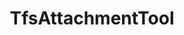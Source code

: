 ---
optionsClassName: TfsAttachmentToolOptions
optionsClassFullName: MigrationTools.Tools.TfsAttachmentToolOptions
configurationSamples:
- name: defaults
  order: 2
  description: 
  code: >-
    {
      "MigrationTools": {
        "Version": "16.0",
        "CommonTools": {
          "TfsAttachmentTool": {
            "Enabled": "True",
            "ExportBasePath": "c:\\temp\\WorkItemAttachmentExport",
            "MaxAttachmentSize": "480000000",
            "RefName": "TfsAttachmentTool"
          }
        }
      }
    }
  sampleFor: MigrationTools.Tools.TfsAttachmentToolOptions
- name: sample
  order: 1
  description: 
  code: >-
    {
      "MigrationTools": {
        "Version": "16.0",
        "CommonTools": {
          "TfsAttachmentTool": {
            "Enabled": "True",
            "ExportBasePath": "c:\\temp\\WorkItemAttachmentExport",
            "MaxAttachmentSize": "480000000",
            "RefName": "TfsAttachmentTool"
          }
        }
      }
    }
  sampleFor: MigrationTools.Tools.TfsAttachmentToolOptions
- name: classic
  order: 3
  description: 
  code: >-
    {
      "$type": "TfsAttachmentToolOptions",
      "Enabled": true,
      "ExportBasePath": "c:\\temp\\WorkItemAttachmentExport",
      "MaxAttachmentSize": 480000000
    }
  sampleFor: MigrationTools.Tools.TfsAttachmentToolOptions
description: Tool for processing and migrating work item attachments between Team Foundation Server instances, handling file downloads, uploads, and attachment metadata.
className: TfsAttachmentTool
typeName: Tools
architecture: 
options:
- parameterName: Enabled
  type: Boolean
  description: If set to `true` then the tool will run. Set to `false` and the processor will not run.
  defaultValue: missing XML code comments
- parameterName: ExportBasePath
  type: String
  description: '`AttachmentMigration` is set to true then you need to specify a working path for attachments to be saved locally.'
  defaultValue: C:\temp\Migration\
- parameterName: MaxAttachmentSize
  type: Int32
  description: '`AttachmentMigration` is set to true then you need to specify a max file size for upload in bites. For Azure DevOps Services the default is 480,000,000 bites (60mb), for TFS its 32,000,000 bites (4mb).'
  defaultValue: 480000000
status: missing XML code comments
processingTarget: missing XML code comments
classFile: src/MigrationTools.Clients.TfsObjectModel/Tools/TfsAttachmentToolOptions.cs
optionsClassFile: src/MigrationTools.Clients.TfsObjectModel/Tools/TfsAttachmentToolOptions.cs

redirectFrom:
- /Reference/Tools/TfsAttachmentToolOptions/
layout: reference
toc: true
permalink: /Reference/Tools/TfsAttachmentTool/
title: TfsAttachmentTool
categories:
- Tools
- 
topics:
- topic: notes
  path: ../../docs/Reference/Tools/TfsAttachmentTool-notes.md
  exists: false
  markdown: ''
- topic: introduction
  path: ../../docs/Reference/Tools/TfsAttachmentTool-introduction.md
  exists: false
  markdown: ''

---